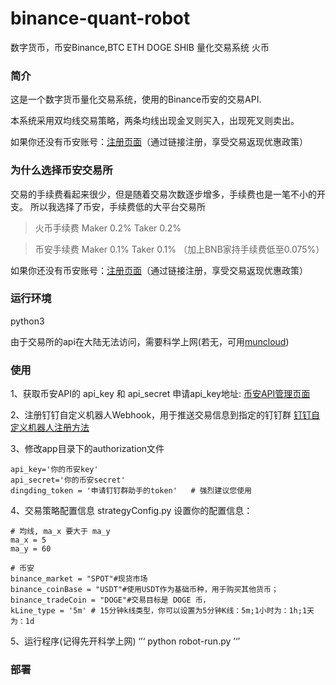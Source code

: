 # binance-quant-robot
数字货币，币安Binance,BTC ETH DOGE SHIB 量化交易系统 火币

### 简介
这是一个数字货币量化交易系统，使用的Binance币安的交易API.

本系统采用双均线交易策略，两条均线出现金叉则买入，出现死叉则卖出。

如果你还没有币安账号：[注册页面](https://accounts.binancezh.io/zh-CN/register?ref=FJO3SX0X)（通过链接注册，享受交易返现优惠政策）

### 为什么选择币安交易所
交易的手续费看起来很少，但是随着交易次数逐步增多，手续费也是一笔不小的开支。
所以我选择了币安，手续费低的大平台交易所
> 火币手续费 Maker 0.2% Taker 0.2%

> 币安手续费 Maker 0.1% Taker 0.1% （加上BNB家持手续费低至0.075%）


如果你还没有币安账号：[注册页面](https://accounts.binancezh.io/zh-CN/register?ref=FJO3SX0X)（通过链接注册，享受交易返现优惠政策）

### 运行环境
python3

由于交易所的api在大陆无法访问，需要科学上网(若无，可用[muncloud](https://www.muncloud.dog/aff.php?aff=2302))

### 使用
1、获取币安API的 api_key 和 api_secret
申请api_key地址: [币安API管理页面](https://www.binance.com/cn/usercenter/settings/api-management)

2、注册钉钉自定义机器人Webhook，用于推送交易信息到指定的钉钉群
[钉钉自定义机器人注册方法](https://m.dingtalk.com/qidian/help-detail-20781541)

3、修改app目录下的authorization文件

```
api_key='你的币安key'
api_secret='你的币安secret'
dingding_token = '申请钉钉群助手的token'   # 强烈建议您使用
```

4、交易策略配置信息 strategyConfig.py
设置你的配置信息：

```
# 均线, ma_x 要大于 ma_y
ma_x = 5
ma_y = 60

# 币安
binance_market = "SPOT"#现货市场
binance_coinBase = "USDT"#使用USDT作为基础币种，用于购买其他货币；
binance_tradeCoin = "DOGE"#交易目标是 DOGE 币，
kLine_type = '5m' # 15分钟k线类型，你可以设置为5分钟K线：5m;1小时为：1h;1天为：1d
```

5、运行程序(记得先开科学上网)
‘’‘
python robot-run.py
’‘’



### 部署


